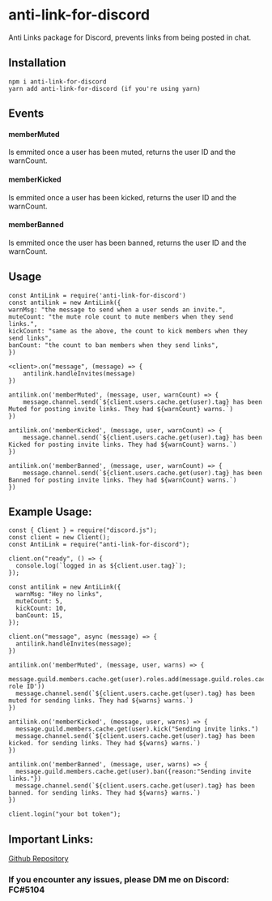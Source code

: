 # anti-link-for-discord

Anti Links package for Discord, prevents links from being posted in chat.

## Installation

```
npm i anti-link-for-discord
yarn add anti-link-for-discord (if you're using yarn)
```

## Events

#### memberMuted

Is emmited once a user has been muted, returns the user ID and the warnCount.

#### memberKicked

Is emmited once a user has been kicked, returns the user ID and the warnCount.

#### memberBanned

Is emmited once the user has been banned, returns the user ID and the warnCount.


## Usage

```
const AntiLink = require('anti-link-for-discord')
const antilink = new AntiLink({
warnMsg: "the message to send when a user sends an invite.",
muteCount: "the mute role count to mute members when they send links.",
kickCount: "same as the above, the count to kick members when they send links",
banCount: "the count to ban members when they send links",
})

<client>.on("message", (message) => {
    antilink.handleInvites(message)
})

antilink.on('memberMuted', (message, user, warnCount) => {
    message.channel.send(`${client.users.cache.get(user).tag} has been Muted for posting invite links. They had ${warnCount} warns.`)
})

antilink.on('memberKicked', (message, user, warnCount) => {
    message.channel.send(`${client.users.cache.get(user).tag} has been Kicked for posting invite links. They had ${warnCount} warns.`)
})

antilink.on('memberBanned', (message, user, warnCount) => {
    message.channel.send(`${client.users.cache.get(user).tag} has been Banned for posting invite links. They had ${warnCount} warns.`)
})

```

## Example Usage:

```
const { Client } = require("discord.js");
const client = new Client();
const AntiLink = require("anti-link-for-discord");

client.on("ready", () => {
  console.log(`logged in as ${client.user.tag}`);
});

const antilink = new AntiLink({
  warnMsg: "Hey no links",
  muteCount: 5,
  kickCount: 10,
  banCount: 15,
});

client.on("message", async (message) => {
  antilink.handleInvites(message);
})

antilink.on('memberMuted', (message, user, warns) => {
  message.guild.members.cache.get(user).roles.add(message.guild.roles.cache.get('mute role ID'))
  message.channel.send(`${client.users.cache.get(user).tag} has been muted for sending links. They had ${warns} warns.`)
})

antilink.on('memberKicked', (message, user, warns) => {
  message.guild.members.cache.get(user).kick("Sending invite links.")
  message.channel.send(`${client.users.cache.get(user).tag} has been kicked. for sending links. They had ${warns} warns.`)
})

antilink.on('memberBanned', (message, user, warns) => {
  message.guild.members.cache.get(user).ban({reason:"Sending invite links."})
  message.channel.send(`${client.users.cache.get(user).tag} has been banned. for sending links. They had ${warns} warns.`)
})

client.login("your bot token");
```

## Important Links:

[Github Repository](https://github.com/FC5570/anti-link-for-discord)

### If you encounter any issues, please DM me on Discord: FC#5104
